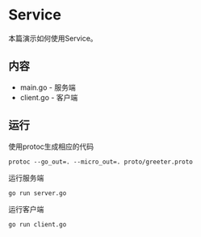# Service

本篇演示如何使用Service。

## 内容

- main.go - 服务端
- client.go - 客户端

## 运行
使用protoc生成相应的代码
```
protoc --go_out=. --micro_out=. proto/greeter.proto
```

运行服务端

```shell
go run server.go
```

运行客户端

```shell
go run client.go
```
